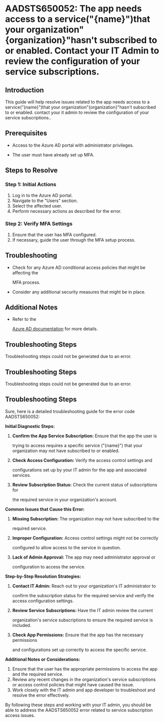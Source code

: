 # AADSTS650052: The app needs access to a service("{name}")that your organization"{organization}"hasn't subscribed to or enabled. Contact your IT Admin to review the configuration of your service subscriptions.


## Introduction

This guide will help resolve issues related to the app needs access to a
service("{name}")that your organization"{organization}"hasn't subscribed to
or enabled. contact your it admin to review the configuration of your service
subscriptions..


## Prerequisites


* Access to the Azure AD portal with administrator privileges.

* The user must have already set up MFA.


## Steps to Resolve


### Step 1: Initial Actions

1. Log in to the Azure AD portal.
2. Navigate to the "Users" section.
3. Select the affected user.
4. Perform necessary actions as described for the error.


### Step 2: Verify MFA Settings

1. Ensure that the user has MFA configured.
2. If necessary, guide the user through the MFA setup process.


## Troubleshooting


* Check for any Azure AD conditional access policies that might be affecting the

  MFA process.

* Consider any additional security measures that might be in place.


## Additional Notes


* Refer to the

  [Azure AD 
documentation](https://learn.microsoft.com/en-us/azure/active-directory/)
  for more details.


## Troubleshooting Steps

Troubleshooting steps could not be generated due to an error.


## Troubleshooting Steps

Troubleshooting steps could not be generated due to an error.


## Troubleshooting Steps

Sure, here is a detailed troubleshooting guide for the error code AADSTS650052:

**Initial Diagnostic Steps:** 

1. **Confirm the App Service Subscription:** Ensure that the app the user is

   trying to access requires a specific service ("{name}") that your
   organization may not have subscribed to or enabled.

2. **Check Access Configuration:** Verify the access control settings and

   configurations set up by your IT admin for the app and associated services.

3. **Review Subscription Status:** Check the current status of subscriptions for

   the required service in your organization's account.

**Common Issues that Cause this Error:** 

1. **Missing Subscription:** The organization may not have subscribed to the

   required service.
2. **Improper Configuration:** Access control settings might not be correctly

   configured to allow access to the service in question.
3. **Lack of Admin Approval:** The app may need administrator approval or

   configuration to access the service.

**Step-by-Step Resolution Strategies:** 

1. **Contact IT Admin:** Reach out to your organization's IT administrator to

   confirm the subscription status for the required service and verify the
   access configuration settings.

2. **Review Service Subscriptions:** Have the IT admin review the current

   organization's service subscriptions to ensure the required service is
   included.

3. **Check App Permissions:** Ensure that the app has the necessary permissions

   and configurations set up correctly to access the specific service.

**Additional Notes or Considerations:** 

1. Ensure that the user has the appropriate permissions to access the app and
   the required service.
2. Review any recent changes in the organization's service subscriptions or
   access control policies that might have caused the issue.
3. Work closely with the IT admin and app developer to troubleshoot and resolve
   the error effectively.

By following these steps and working with your IT admin, you should be able to
address the AADSTS650052 error related to service subscription access issues.